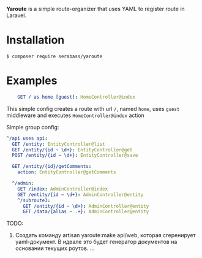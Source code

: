 **Yaroute** is a simple route-organizer that uses YAML to register route in Laravel.

# Installation
` $ composer require serabass/yaroute `

# Examples

```yaml
    GET / as home [guest]: HomeController@index
```
This simple config creates a route with url `/`, named `home`, uses `guest` middleware and executes
    `HomeController@index` action
    
Simple group config:
```yaml
^/api uses api:
  GET /entity: EntityController@list
  GET /entity/{id ~ \d+}: EntityController@get
  POST /entity/{id ~ \d+}: EntityController@save

  GET /entity/{id}/getComments:
    action: EntityController@getComments

  ^/admin:
    GET /index: AdminController@index
    GET /entity/{id ~ \d+}: AdminController@entity
    ^/subroute3:
      GET /entity/{id ~ \d+}: AdminController@entity
      GET /data/{alias ~ .+}: AdminController@entity
```
    
TODO:
1. Создать команду artisan yaroute:make api/web, которая сгеренирует yaml-документ.
    В идеале это будет генератор документов на основании текущих роутов.
...
